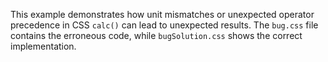 This example demonstrates how unit mismatches or unexpected operator precedence in CSS `calc()` can lead to unexpected results. The `bug.css` file contains the erroneous code, while `bugSolution.css` shows the correct implementation.